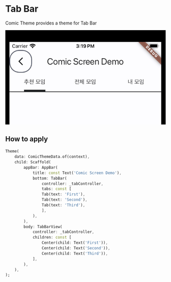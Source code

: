 # Tab Bar

Comic Theme provides a theme for Tab Bar

![Comic Tab Bar](../../images/comic.tab_bar.jpg)

## How to apply

```dart
Theme(
    data: ComicThemeData.of(context),
    child: Scaffold(
        appBar: AppBar(
            title: const Text('Comic Screen Demo'),
            bottom: TabBar(
                controller: _tabController,
                tabs: const [
                Tab(text: 'First'),
                Tab(text: 'Second'),
                Tab(text: 'Third'),
                ],
            ),
        ),
        body: TabBarView(
            controller: _tabController,
            children: const [
                Center(child: Text('First')),
                Center(child: Text('Second')),
                Center(child: Text('Third')),
            ],
        ),
    ),
);
```
